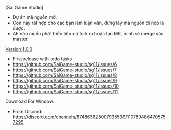 [Sai Game Studio]
- Dự án mã nguồn mở.
- Con này rất hợp cho các bạn làm luận văn, đừng lấy mã nguồn đi nộp là được.
- AE nào muốn phát triển tiếp cứ fork ra hoặc tạo MR, mình sẽ merge vào master.

[Version 1.0.0](https://github.com/SaiGame-studio/sg11/releases/tag/v1.0.0)
- First release with todo tasks
- https://github.com/SaiGame-studio/sg11/issues/6
- https://github.com/SaiGame-studio/sg11/issues/7
- https://github.com/SaiGame-studio/sg11/issues/8
- https://github.com/SaiGame-studio/sg11/issues/9
- https://github.com/SaiGame-studio/sg11/issues/10
- https://github.com/SaiGame-studio/sg11/issues/11

Download For Window:
- From Discord: https://discord.com/channels/874863625007935539/1107894864705757295
